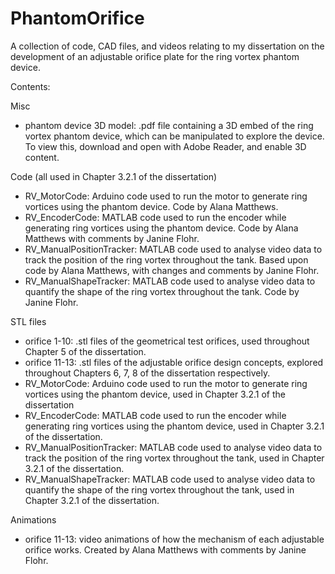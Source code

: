 # PhantomOrifice
A collection of code, CAD files, and videos relating to my dissertation on the development of an adjustable orifice plate for the ring vortex phantom device.


Contents:

Misc
- phantom device 3D model: .pdf file containing a 3D embed of the ring vortex phantom device, which can be manipulated to explore the device. To view this, download and open with Adobe Reader, and enable 3D content.

Code (all used in Chapter 3.2.1 of the dissertation)
- RV_MotorCode: Arduino code used to run the motor to generate ring vortices using the phantom device. Code by Alana Matthews.
- RV_EncoderCode: MATLAB code used to run the encoder while generating ring vortices using the phantom device. Code by Alana Matthews with comments by Janine Flohr.
- RV_ManualPositionTracker: MATLAB code used to analyse video data to track the position of the ring vortex throughout the tank. Based upon code by Alana Matthews, with changes and comments by Janine Flohr.
- RV_ManualShapeTracker: MATLAB code used to analyse video data to quantify the shape of the ring vortex throughout the tank. Code by Janine Flohr.

STL files
- orifice 1-10: .stl files of the geometrical test orifices, used throughout Chapter 5 of the dissertation.
- orifice 11-13: .stl files of the adjustable orifice design concepts, explored throughout Chapters 6, 7, 8 of the dissertation respectively.
- RV_MotorCode: Arduino code used to run the motor to generate ring vortices using the phantom device, used in Chapter 3.2.1 of the dissertation
- RV_EncoderCode: MATLAB code used to run the encoder while generating ring vortices using the phantom device, used in Chapter 3.2.1 of the dissertation.
- RV_ManualPositionTracker: MATLAB code used to analyse video data to track the position of the ring vortex throughout the tank, used in Chapter 3.2.1 of the dissertation.
- RV_ManualShapeTracker: MATLAB code used to analyse video data to quantify the shape of the ring vortex throughout the tank, used in Chapter 3.2.1 of the dissertation.

Animations
- orifice 11-13: video animations of how the mechanism of each adjustable orifice works. Created by Alana Matthews with comments by Janine Flohr.
